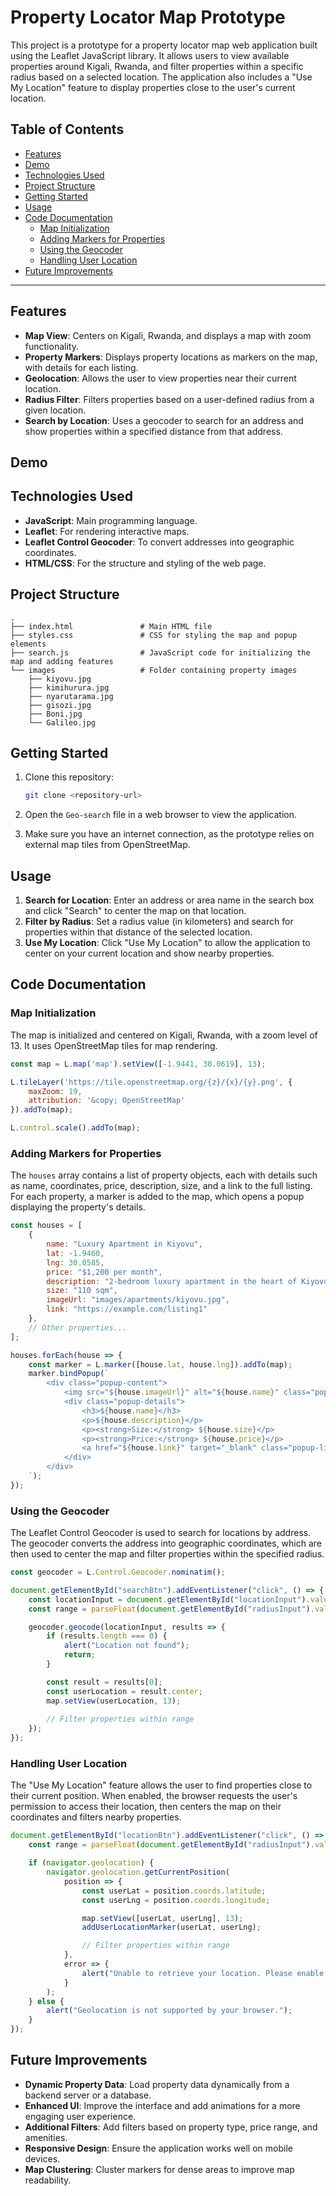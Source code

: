 # Property Locator Map Prototype

This project is a prototype for a property locator map web application built using the Leaflet JavaScript library. It allows users to view available properties around Kigali, Rwanda, and filter properties within a specific radius based on a selected location. The application also includes a "Use My Location" feature to display properties close to the user's current location.

## Table of Contents

- [Features](#features)
- [Demo](#demo)
- [Technologies Used](#technologies-used)
- [Project Structure](#project-structure)
- [Getting Started](#getting-started)
- [Usage](#usage)
- [Code Documentation](#code-documentation)
  - [Map Initialization](#map-initialization)
  - [Adding Markers for Properties](#adding-markers-for-properties)
  - [Using the Geocoder](#using-the-geocoder)
  - [Handling User Location](#handling-user-location)
- [Future Improvements](#future-improvements)

---

## Features

- **Map View**: Centers on Kigali, Rwanda, and displays a map with zoom functionality.
- **Property Markers**: Displays property locations as markers on the map, with details for each listing.
- **Geolocation**: Allows the user to view properties near their current location.
- **Radius Filter**: Filters properties based on a user-defined radius from a given location.
- **Search by Location**: Uses a geocoder to search for an address and show properties within a specified distance from that address.

## Demo



## Technologies Used

- **JavaScript**: Main programming language.
- **Leaflet**: For rendering interactive maps.
- **Leaflet Control Geocoder**: To convert addresses into geographic coordinates.
- **HTML/CSS**: For the structure and styling of the web page.

## Project Structure

```
.
├── index.html               # Main HTML file
├── styles.css               # CSS for styling the map and popup elements
├── search.js                # JavaScript code for initializing the map and adding features
└── images                   # Folder containing property images
    ├── kiyovu.jpg
    ├── kimihurura.jpg
    ├── nyarutarama.jpg
    ├── gisozi.jpg
    ├── Boni.jpg
    └── Galileo.jpg
```

## Getting Started

1. Clone this repository:
    ```bash
    git clone <repository-url>
    ```

2. Open the `Geo-search` file in a web browser to view the application.

3. Make sure you have an internet connection, as the prototype relies on external map tiles from OpenStreetMap.

## Usage

1. **Search for Location**: Enter an address or area name in the search box and click "Search" to center the map on that location.
2. **Filter by Radius**: Set a radius value (in kilometers) and search for properties within that distance of the selected location.
3. **Use My Location**: Click "Use My Location" to allow the application to center on your current location and show nearby properties.

## Code Documentation

### Map Initialization

The map is initialized and centered on Kigali, Rwanda, with a zoom level of 13. It uses OpenStreetMap tiles for map rendering.

```javascript
const map = L.map('map').setView([-1.9441, 30.0619], 13);

L.tileLayer('https://tile.openstreetmap.org/{z}/{x}/{y}.png', {
    maxZoom: 19,
    attribution: '&copy; OpenStreetMap'
}).addTo(map);

L.control.scale().addTo(map);
```

### Adding Markers for Properties

The `houses` array contains a list of property objects, each with details such as name, coordinates, price, description, size, and a link to the full listing. For each property, a marker is added to the map, which opens a popup displaying the property's details.

```javascript
const houses = [
    { 
        name: "Luxury Apartment in Kiyovu", 
        lat: -1.9460, 
        lng: 30.0585, 
        price: "$1,200 per month", 
        description: "2-bedroom luxury apartment in the heart of Kiyovu", 
        size: "110 sqm",
        imageUrl: "images/apartments/kiyovu.jpg",
        link: "https://example.com/listing1"
    },
    // Other properties...
];

houses.forEach(house => {
    const marker = L.marker([house.lat, house.lng]).addTo(map);
    marker.bindPopup(`
        <div class="popup-content">
            <img src="${house.imageUrl}" alt="${house.name}" class="popup-image">
            <div class="popup-details">
                <h3>${house.name}</h3>
                <p>${house.description}</p>
                <p><strong>Size:</strong> ${house.size}</p>
                <p><strong>Price:</strong> ${house.price}</p>
                <a href="${house.link}" target="_blank" class="popup-link">View More</a>
            </div>
        </div>
    `);
});
```

### Using the Geocoder

The Leaflet Control Geocoder is used to search for locations by address. The geocoder converts the address into geographic coordinates, which are then used to center the map and filter properties within the specified radius.

```javascript
const geocoder = L.Control.Geocoder.nominatim();

document.getElementById("searchBtn").addEventListener("click", () => {
    const locationInput = document.getElementById("locationInput").value;
    const range = parseFloat(document.getElementById("radiusInput").value) || 5;

    geocoder.geocode(locationInput, results => {
        if (results.length === 0) {
            alert("Location not found");
            return;
        }

        const result = results[0];
        const userLocation = result.center;
        map.setView(userLocation, 13);
        
        // Filter properties within range
    });
});
```

### Handling User Location

The "Use My Location" feature allows the user to find properties close to their current position. When enabled, the browser requests the user's permission to access their location, then centers the map on their coordinates and filters nearby properties.

```javascript
document.getElementById("locationBtn").addEventListener("click", () => {
    const range = parseFloat(document.getElementById("radiusInput").value) || 5;

    if (navigator.geolocation) {
        navigator.geolocation.getCurrentPosition(
            position => {
                const userLat = position.coords.latitude;
                const userLng = position.coords.longitude;

                map.setView([userLat, userLng], 13);
                addUserLocationMarker(userLat, userLng);

                // Filter properties within range
            },
            error => {
                alert("Unable to retrieve your location. Please enable location services.");
            }
        );
    } else {
        alert("Geolocation is not supported by your browser.");
    }
});
```

## Future Improvements

- **Dynamic Property Data**: Load property data dynamically from a backend server or a database.
- **Enhanced UI**: Improve the interface and add animations for a more engaging user experience.
- **Additional Filters**: Add filters based on property type, price range, and amenities.
- **Responsive Design**: Ensure the application works well on mobile devices.
- **Map Clustering**: Cluster markers for dense areas to improve map readability.
